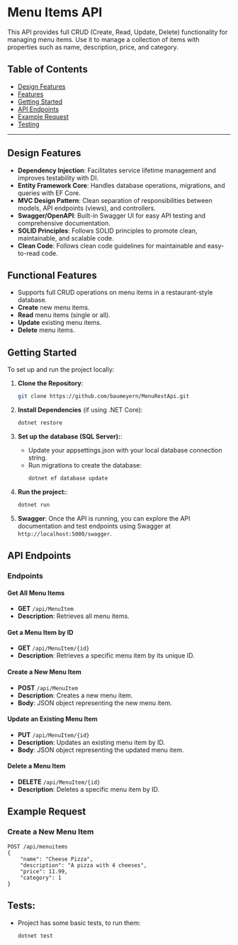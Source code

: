 # Menu Items API

This API provides full CRUD (Create, Read, Update, Delete) functionality for managing menu items. Use it to manage a collection of items with properties such as name, description, price, and category.
## Table of Contents

- [Design Features](#design-features)
- [Features](#functional-features)
- [Getting Started](#getting-started)
- [API Endpoints](#api-endpoints)
- [Example Request](#example-request)
- [Testing](#tests)

---

## Design Features
- **Dependency Injection**: Facilitates service lifetime management and improves testability with DI.
- **Entity Framework Core**: Handles database operations, migrations, and queries with EF Core.
- **MVC Design Pattern**:  Clean separation of responsibilities between models, API endpoints (views), and controllers.
- **Swagger/OpenAPI**: Built-in Swagger UI for easy API testing and comprehensive documentation.
- **SOLID Principles**: Follows SOLID principles to promote clean, maintainable, and scalable code.
- **Clean Code**: Follows clean code guidelines for maintainable and easy-to-read code.

## Functional Features
- Supports full CRUD operations on menu items in a restaurant-style database.
- **Create** new menu items.
- **Read** menu items (single or all).
- **Update** existing menu items.
- **Delete** menu items.

## Getting Started

To set up and run the project locally:

1. **Clone the Repository**:
    ```bash
    git clone https://github.com/baumeyern/MenuRestApi.git
    ```

2. **Install Dependencies** (if using .NET Core):
    ```bash
    dotnet restore
    ```

3. **Set up the database (SQL Server):**:
    - Update your appsettings.json with your local database connection string.
    - Run migrations to create the database:
       ```bash
       dotnet ef database update

4. **Run the project:**:
   ```bash
   dotnet run

5. **Swagger**:
    Once the API is running, you can explore the API documentation and test endpoints using Swagger at `http://localhost:5000/swagger`.

## API Endpoints


### Endpoints

#### Get All Menu Items
- **GET** `/api/MenuItem`
- **Description**: Retrieves all menu items.

#### Get a Menu Item by ID
- **GET** `/api/MenuItem/{id}`
- **Description**: Retrieves a specific menu item by its unique ID.

#### Create a New Menu Item
- **POST** `/api/MenuItem`
- **Description**: Creates a new menu item.
- **Body**: JSON object representing the new menu item.

#### Update an Existing Menu Item
- **PUT** `/api/MenuItem/{id}`
- **Description**: Updates an existing menu item by ID.
- **Body**: JSON object representing the updated menu item.

#### Delete a Menu Item
- **DELETE** `/api/MenuItem/{id}`
- **Description**: Deletes a specific menu item by ID.

## Example Request

### Create a New Menu Item

```http
POST /api/menuitems
{
    "name": "Cheese Pizza",
    "description": "A pizza with 4 cheeses",
    "price": 11.99,
    "category": 1
}
```

## Tests:
- Project has some basic tests, to run them:
  ```bash
  dotnet test
